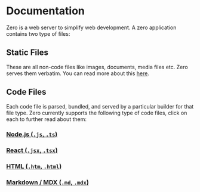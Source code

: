# Documentation

Zero is a web server to simplify web development. A zero application contains two type of files:
## Static Files
These are all non-code files like images, documents, media files etc. Zero serves them verbatim. You can read more about this [here](static/).

## Code Files
Each code file is parsed, bundled, and served by a particular builder for that file type.
Zero currently supports the following type of code files, click on each to further read about them:

### [Node.js (`.js`, `.ts`)](nodejs/)
### [React (`.jsx`, `.tsx`)](react/)
### [HTML (`.htm`, `.html`)](html/)
### [Markdown / MDX (`.md`, `.mdx`)](mdx)